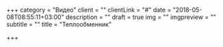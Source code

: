 +++
category = "Видео"
client = ""
clientLink = "#"
date = "2018-05-08T08:55:11+03:00"
description = ""
draft = true
img = ""
imgpreview = ""
subtitle = ""
title = "Теплообменник"

+++
